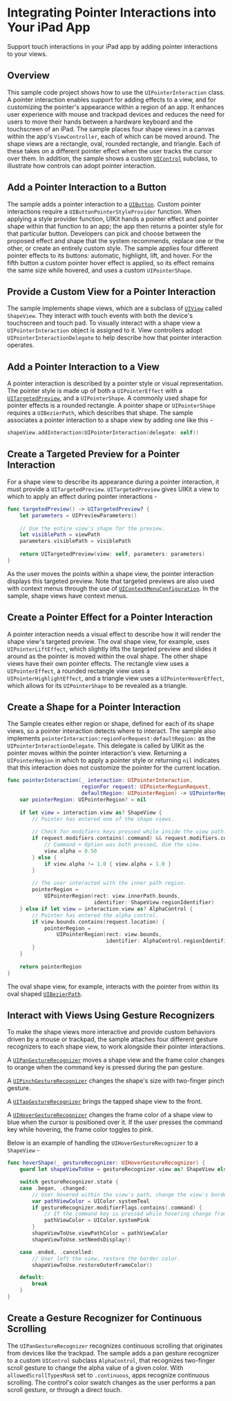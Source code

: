 # Integrating Pointer Interactions into Your iPad App

Support touch interactions in your iPad app by adding pointer interactions to your views.

## Overview

This sample code project shows how to use the `UIPointerInteraction` class. A pointer interaction enables support for adding effects to a view, and for customizing the pointer's appearance within a region of an app. It enhances user experience with mouse and trackpad devices and reduces the need for users to move their hands between a hardware keyboard and the touchscreen of an iPad. The sample places four shape views in a canvas within the app's `ViewController`, each of which can be moved around. The shape views are a rectangle, oval, rounded rectangle, and triangle. Each of these takes on a different pointer effect when the user tracks the cursor over them. In addition, the sample shows a custom [`UIControl`](https://developer.apple.com/documentation/uikit/uicontrol) subclass, to illustrate how controls can adopt pointer interaction.

## Add a Pointer Interaction to a Button

The sample adds a pointer interaction to a [`UIButton`](https://developer.apple.com/documentation/uikit/uibutton). Custom pointer interactions require a `UIButtonPointerStyleProvider` function. When applying a style provider function, UIKit hands a pointer effect and pointer shape within that function to an app; the app then returns a pointer style for that particular button. Developers can pick and choose between the proposed effect and shape that the system recommends, replace one or the other, or create an entirely custom style. The sample applies four different pointer effects to its buttons: automatic, highlight, lift, and hover. For the fifth button a custom pointer hover effect is applied, so its effect remains the same size while hovered, and uses a custom `UIPointerShape`.

## Provide a Custom View for a Pointer Interaction

The sample implements shape views, which are a subclass of [`UIView`](https://developer.apple.com/documentation/uikit/uiview) called `ShapeView`. They interact with touch events with both the device's touchscreen and touch pad. To visually interact with a shape view a `UIPointerInteraction` object is assigned to it. View controllers adopt `UIPointerInteractionDelegate` to help describe how that pointer interaction operates.

## Add a Pointer Interaction to a View

A pointer interaction is described by a pointer style or visual representation. The pointer style is made up of both a `UIPointerEffect` with a [`UITargetedPreview`](https://developer.apple.com/documentation/uikit/uitargetedpreview), and a `UIPointerShape`. A commonly used shape for pointer effects is a rounded rectangle. A pointer shape or `UIPointerShape` requires a `UIBezierPath`, which describes that shape. The sample associates a pointer interaction to a shape view by adding one like this -

``` swift
shapeView.addInteraction(UIPointerInteraction(delegate: self))
```

## Create a Targeted Preview for a Pointer Interaction

For a shape view to describe its appearance during a pointer interaction, it must provide a `UITargetedPreview`. `UITargetedPreview` gives UIKit a view to which to apply an effect during pointer interactions -

``` swift
func targetedPreview() -> UITargetedPreview? {
    let parameters = UIPreviewParameters()
    
    // Use the entire view's shape for the preview.
    let visiblePath = viewPath
    parameters.visiblePath = visiblePath
    
    return UITargetedPreview(view: self, parameters: parameters)
}
```

As the user moves the points within a shape view, the pointer interaction displays this targeted preview. Note that targeted previews are also used with context menus through the use of [`UIContextMenuConfiguration`](https://developer.apple.com/documentation/uikit/uicontextmenuconfiguration). In the sample, shape views have context menus.

## Create a Pointer Effect for a Pointer Interaction

A pointer interaction needs a visual effect to describe how it will render the shape view's targeted preview. The oval shape view, for example, uses `UIPointerLiftEffect`, which slightly lifts the targeted preview and slides it around as the pointer is moved within the oval shape. The other shape views have their own pointer effects. The rectangle view uses a `UIPointerEffect`, a rounded rectangle view uses a `UIPointerHighlightEffect`, and a triangle view uses a `UIPointerHoverEffect`, which allows for its `UIPointerShape` to be revealed as a triangle.

## Create a Shape for a Pointer Interaction

The Sample creates either region or shape, defined for each of its shape views, so a pointer interaction detects where to interact. The sample also implements `pointerInteraction:regionForRequest:defaultRegion:` as the `UIPointerInteractionDelegate`. This delegate is called by UIKit as the pointer moves within the pointer interaction's view. Returning a `UIPointerRegion` in which to apply a pointer style or returning `nil` indicates that this interaction does not customize the pointer for the current location.

``` swift
func pointerInteraction(_ interaction: UIPointerInteraction,
                        regionFor request: UIPointerRegionRequest,
                        defaultRegion: UIPointerRegion) -> UIPointerRegion? {
    var pointerRegion: UIPointerRegion? = nil
    
    if let view = interaction.view as? ShapeView {
        // Pointer has entered one of the shape views.
 
        // Check for modifiers keys pressed while inside the view path.
        if request.modifiers.contains(.command) && request.modifiers.contains(.alternate) {
            // Command + Option was both pressed, dim the view.
            view.alpha = 0.50
        } else {
            if view.alpha != 1.0 { view.alpha = 1.0 }
        }
        
        // The user interacted with the inner path region.
        pointerRegion =
            UIPointerRegion(rect: view.innerPath.bounds,
                            identifier: ShapeView.regionIdentifier)
    } else if let view = interaction.view as? AlphaControl {
        // Pointer has entered the alpha control.
        if view.bounds.contains(request.location) {
            pointerRegion =
                UIPointerRegion(rect: view.bounds,
                                identifier: AlphaControl.regionIdentifier)
        }
    }
  
    return pointerRegion
}
```

The oval shape view, for example, interacts with the pointer from within its oval shaped [`UIBezierPath`](https://developer.apple.com/documentation/uikit/uibezierpath).

## Interact with Views Using Gesture Recognizers

To make the shape views more interactive and provide custom behaviors driven by a mouse or trackpad, the sample attaches four different gesture recognizers to each shape view, to work alongside their pointer interactions.

A [`UIPanGestureRecognizer`](https://developer.apple.com/documentation/uikit/uipangesturerecognizer) moves a shape view and the frame color changes to orange when the command key is pressed during the pan gesture.

A [`UIPinchGestureRecognizer`](https://developer.apple.com/documentation/uikit/uipinchgesturerecognizer) changes the shape's size with two-finger pinch gesture.

A [`UITapGestureRecognizer`](https://developer.apple.com/documentation/uikit/uitapgesturerecognizer) brings the tapped shape view to the front.

A [`UIHoverGestureRecognizer`](https://developer.apple.com/documentation/uikit/uihovergesturerecognizer) changes the frame color of a shape view to blue when the cursor is positioned over it. If the user presses the command key while hovering, the frame color toggles to pink.

Below is an example of handling the `UIHoverGestureRecognizer` to a `ShapeView` -

``` swift
func hoverShape(_ gestureRecognizer: UIHoverGestureRecognizer) {
    guard let shapeViewToUse = gestureRecognizer.view as? ShapeView else { return }

    switch gestureRecognizer.state {
    case .began, .changed:
        // User hovered within the view's path, change the view's border color.
        var pathViewColor = UIColor.systemTeal
        if gestureRecognizer.modifierFlags.contains(.command) {
            // If the command key is pressed while hovering change frame color to pink.
            pathViewColor = UIColor.systemPink
        }
        shapeViewToUse.viewPathColor = pathViewColor
        shapeViewToUse.setNeedsDisplay()

    case .ended, .cancelled:
        // User left the view, restore the border color.
        shapeViewToUse.restoreOuterFrameColor()

    default:
        break
    }
}
```

## Create a Gesture Recognizer for Continuous Scrolling

The `UIPanGestureRecognizer` recognizes continuous scrolling that originates from devices like the trackpad. The sample adds a pan gesture recognizer to a custom `UIControl` subclass `AlphaControl`, that recognizes two-finger scroll gesture to change the alpha value of a given color. With `allowedScrollTypesMask` set to `.continuous`, apps recognize continuous scrolling. The control's color swatch changes as the user performs a pan scroll gesture, or through a direct touch.
